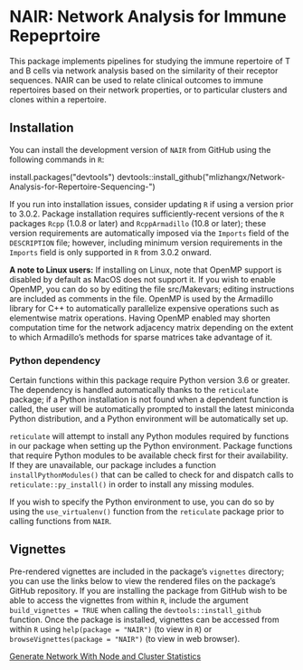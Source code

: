 
<!-- README.md is generated from README.Rmd. Please edit that file -->

# NAIR: Network Analysis for Immune Repeprtoire

<!-- badges: start -->
<!-- badges: end -->

This package implements pipelines for studying the immune repertoire of T and B cells 
via network analysis based on the similarity of their receptor sequences. 
NAIR can be used to relate clinical outcomes to immune repertoires based on their network 
properties, or to particular clusters and clones within a repertoire.

## Installation

You can install the development version of `NAIR` from
GitHub using the following commands in `R`:

install.packages("devtools")
devtools::install_github("mlizhangx/Network-Analysis-for-Repertoire-Sequencing-")

If you run into installation issues, consider updating `R` if using a
version prior to 3.0.2. Package installation requires
sufficiently-recent versions of the `R` packages `Rcpp` (1.0.8 or later)
and `RcppArmadillo` (10.8 or later); these version requirements are
automatically imposed via the `Imports` field of the `DESCRIPTION` file;
however, including minimum version requirements in the `Imports` field
is only supported in `R` from 3.0.2 onward.

**A note to Linux users:** If installing on Linux, note that OpenMP
support is disabled by default as MacOS does not support it. If you wish
to enable OpenMP, you can do so by editing the file src/Makevars;
editing instructions are included as comments in the file. OpenMP is
used by the Armadillo library for C++ to automatically parallelize
expensive operations such as elementwise matrix operations. Having
OpenMP enabled may shorten computation time for the network adjacency
matrix depending on the extent to which Armadillo’s methods for sparse
matrices take advantage of it.

### Python dependency

Certain functions within this package require Python version 3.6 or
greater. The dependency is handled automatically thanks to the
`reticulate` package; if a Python installation is not found when a
dependent function is called, the user will be automatically prompted to
install the latest miniconda Python distribution, and a Python
environment will be automatically set up.

`reticulate` will attempt to install any Python modules required by
functions in our package when setting up the Python environment. Package
functions that require Python modules to be available check first for
their availability. If they are unavailable, our package includes a
function `installPythonModules()` that can be called to check for and
dispatch calls to `reticulate::py_install()` in order to install any
missing modules.

If you wish to specify the Python environment to use, you can do so by
using the `use_virtualenv()` function from the `reticulate` package
prior to calling functions from `NAIR`.

## Vignettes

Pre-rendered vignettes are included in the package’s `vignettes`
directory; you can use the links below to view the rendered files on the
package’s GitHub repository. If you are installing the package from
GitHub wish to be able to access the vignettes from within `R`, include
the argument `build_vignettes = TRUE` when calling the
`devtools::install_github` function. Once the package is installed,
vignettes can be accessed from within `R` using
`help(package = "NAIR")` (to view in `R`) or
`browseVignettes(package = "NAIR")` (to view in web
browser).

[Generate Network With Node and Cluster
Statistics](https://github.com/mlizhangx/Network-Analysis-for-Repertoire-Sequencing-/tree/main/vignettes/generateNetworkWithStats.md)
